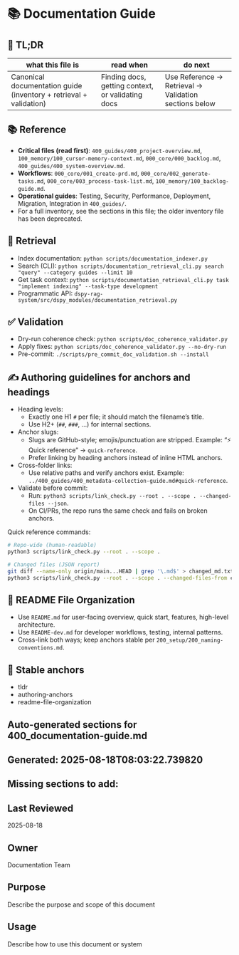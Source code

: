 # 📚 Documentation Guide

<!-- DATABASE_SYNC: REQUIRED -->

<!-- CONTEXT_REFERENCE: 400_guides/400_cursor-context-engineering-guide.md -->

<!-- MODULE_REFERENCE: 100_memory/100_cursor-memory-context.md -->

## 🔎 TL;DR

| what this file is | read when | do next |
|----|----|----|
| Canonical documentation guide (inventory + retrieval + validation) | Finding docs, getting context, or validating docs | Use Reference → Retrieval → Validation sections below |

## 📚 Reference

- **Critical files (read first)**: `400_guides/400_project-overview.md`,
  `100_memory/100_cursor-memory-context.md`, `000_core/000_backlog.md`,
  `400_guides/400_system-overview.md`.
- **Workflows**: `000_core/001_create-prd.md`,
  `000_core/002_generate-tasks.md`, `000_core/003_process-task-list.md`,
  `100_memory/100_backlog-guide.md`.
- **Operational guides**: Testing, Security, Performance, Deployment,
  Migration, Integration in `400_guides/`.
- For a full inventory, see the sections in this file; the older
  inventory file has been deprecated.

## 🔎 Retrieval

- Index documentation: `python scripts/documentation_indexer.py`
- Search (CLI):
  `python scripts/documentation_retrieval_cli.py search "query" --category guides --limit 10`
- Get task context:
  `python scripts/documentation_retrieval_cli.py task "implement indexing" --task-type development`
- Programmatic API:
  `dspy-rag-system/src/dspy_modules/documentation_retrieval.py`

## ✅ Validation

- Dry-run coherence check: `python scripts/doc_coherence_validator.py`
- Apply fixes: `python scripts/doc_coherence_validator.py --no-dry-run`
- Pre-commit: `./scripts/pre_commit_doc_validation.sh --install`

## ✍️ Authoring guidelines for anchors and headings

- Heading levels:
  - Exactly one H1 `#` per file; it should match the filename’s title.
  - Use H2+ (`##`, `###`, …) for internal sections.
- Anchor slugs:
  - Slugs are GitHub-style; emojis/punctuation are stripped. Example:
    “⚡ Quick reference” → `quick-reference`.
  - Prefer linking by heading anchors instead of inline HTML anchors.
- Cross-folder links:
  - Use relative paths and verify anchors exist. Example:
    `../400_guides/400_metadata-collection-guide.md#quick-reference`.
- Validate before commit:
  - Run:
    `python3 scripts/link_check.py --root . --scope . --changed-files --json`.
  - On CI/PRs, the repo runs the same check and fails on broken anchors.

Quick reference commands:

``` bash
# Repo-wide (human-readable)
python3 scripts/link_check.py --root . --scope .

# Changed files (JSON report)
git diff --name-only origin/main...HEAD | grep '\.md$' > changed_md.txt || true
python3 scripts/link_check.py --root . --scope . --changed-files-from changed_md.txt --json --output linkcheck_report.json
```

## 🧭 README File Organization

- Use `README.md` for user-facing overview, quick start, features,
  high-level architecture.
- Use `README-dev.md` for developer workflows, testing, internal
  patterns.
- Cross-link both ways; keep anchors stable per
  `200_setup/200_naming-conventions.md`.

## 🔗 Stable anchors

- tldr
- authoring-anchors
- readme-file-organization

<!-- README_AUTOFIX_START -->

## Auto-generated sections for 400_documentation-guide.md

## Generated: 2025-08-18T08:03:22.739820

## Missing sections to add:

## Last Reviewed

2025-08-18

## Owner

Documentation Team

## Purpose

Describe the purpose and scope of this document

## Usage

Describe how to use this document or system

<!-- README_AUTOFIX_END -->
